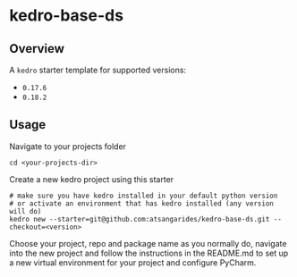 # kedro-base-ds

## Overview 
A `kedro` starter template for supported versions:
* `0.17.6`
* `0.18.2`

## Usage
Navigate to your projects folder
```shell
cd <your-projects-dir>
```
Create a new kedro project using this starter
```shell
# make sure you have kedro installed in your default python version
# or activate an environment that has kedro installed (any version will do)
kedro new --starter=git@github.com:atsangarides/kedro-base-ds.git --checkout=<version>
```
Choose your project, repo and package name as you normally do, navigate into the new project and follow the instructions
in the README.md to set up a new virtual environment for your project and configure PyCharm.